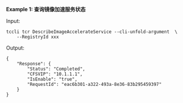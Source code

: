 **Example 1: 查询镜像加速服务状态**



Input: 

```
tccli tcr DescribeImageAccelerateService --cli-unfold-argument  \
    --RegistryId xxx
```

Output: 
```
{
    "Response": {
        "Status": "Completed",
        "CFSVIP": "10.1.1.1",
        "IsEnable": "true",
        "RequestId": "eac6b301-a322-493a-8e36-83b295459397"
    }
}
```

